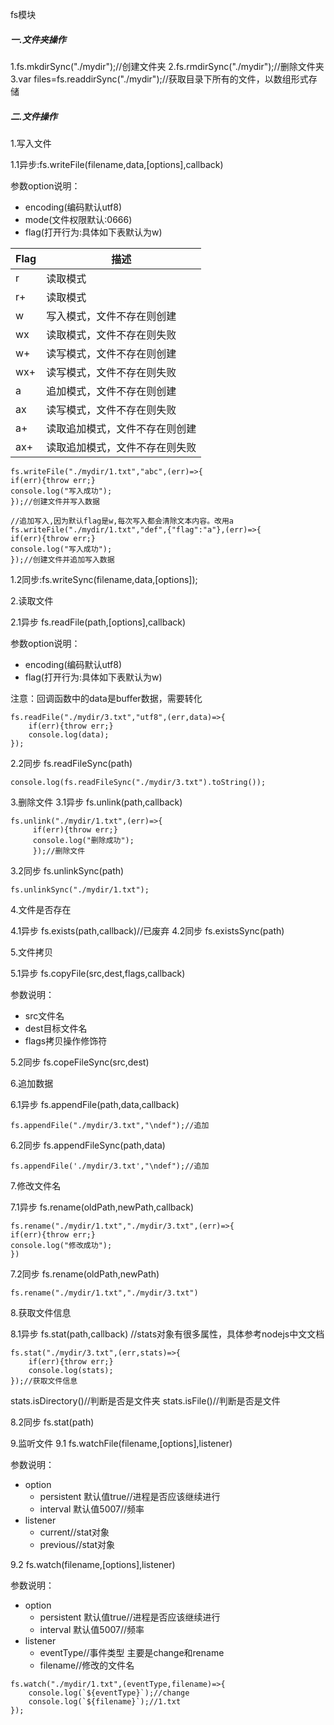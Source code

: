 fs模块

<h5>一.文件夹操作</h5>

1.fs.mkdirSync("./mydir");//创建文件夹
2.fs.rmdirSync("./mydir");//删除文件夹
3.var files=fs.readdirSync("./mydir");//获取目录下所有的文件，以数组形式存储



<h5>二.文件操作</h5>

1.写入文件

1.1异步:fs.writeFile(filename,data,[options],callback)

参数option说明：
*	encoding(编码默认utf8)
*	mode(文件权限默认:0666)
*	flag(打开行为:具体如下表默认为w)


|Flag|描述|
|--|--|
|r|读取模式|
|r+|读取模式|
|w|写入模式，文件不存在则创建|
|wx|读取模式，文件不存在则失败|
|w+|读写模式，文件不存在则创建|
|wx+|读写模式，文件不存在则失败|
|a|追加模式，文件不存在则创建|
|ax|读写模式，文件不存在则失败|
|a+|读取追加模式，文件不存在则创建|
|ax+|读取追加模式，文件不存在则失败|

```
fs.writeFile("./mydir/1.txt","abc",(err)=>{
if(err){throw err;}
console.log("写入成功");
});//创建文件并写入数据
```

```
//追加写入,因为默认flag是w,每次写入都会清除文本内容。改用a
fs.writeFile("./mydir/1.txt","def",{"flag":"a"},(err)=>{
if(err){throw err;}
console.log("写入成功");
});//创建文件并追加写入数据
```
1.2同步:fs.writeSync(filename,data,[options]);

2.读取文件

2.1异步 fs.readFile(path,[options],callback)

参数option说明：
*	encoding(编码默认utf8)
*	flag(打开行为:具体如下表默认为w)

注意：回调函数中的data是buffer数据，需要转化

```
fs.readFile("./mydir/3.txt","utf8",(err,data)=>{
    if(err){throw err;}
    console.log(data);
});
```

2.2同步 fs.readFileSync(path)

`console.log(fs.readFileSync("./mydir/3.txt").toString());`

3.删除文件
3.1异步 fs.unlink(path,callback)

```
fs.unlink("./mydir/1.txt",(err)=>{
     if(err){throw err;}
     console.log("删除成功");
     });//删除文件
```

3.2同步 fs.unlinkSync(path)

`fs.unlinkSync("./mydir/1.txt");`

4.文件是否存在

4.1异步 fs.exists(path,callback)//已废弃
4.2同步 fs.existsSync(path)

5.文件拷贝

5.1异步 fs.copyFile(src,dest,flags,callback)

参数说明：
*	src文件名
*	dest目标文件名
*	flags拷贝操作修饰符

5.2同步 fs.copeFileSync(src,dest)

6.追加数据

6.1异步 fs.appendFile(path,data,callback)

`fs.appendFile("./mydir/3.txt","\ndef");//追加`

6.2同步 fs.appendFileSync(path,data)

`fs.appendFile('./mydir/3.txt',"\ndef");//追加`

7.修改文件名

7.1异步 fs.rename(oldPath,newPath,callback)

```
fs.rename("./mydir/1.txt","./mydir/3.txt",(err)=>{
if(err){throw err;}
console.log("修改成功");
})
```
7.2同步 fs.rename(oldPath,newPath)

`fs.rename("./mydir/1.txt","./mydir/3.txt")`

8.获取文件信息

8.1异步 fs.stat(path,callback) //stats对象有很多属性，具体参考nodejs中文文档
```
fs.stat("./mydir/3.txt",(err,stats)=>{
    if(err){throw err;}
    console.log(stats);
});//获取文件信息
```
stats.isDirectory()//判断是否是文件夹
stats.isFile()//判断是否是文件


8.2同步 fs.stat(path)

9.监听文件
9.1 fs.watchFile(filename,[options],listener)

参数说明：
*	option
	*	persistent 默认值true//进程是否应该继续进行
    *	interval 默认值5007//频率
*	listener
	*	current//stat对象
	*	previous//stat对象

9.2 fs.watch(filename,[options],listener)

参数说明：
*	option
	*	persistent 默认值true//进程是否应该继续进行
    *	interval 默认值5007//频率
*	listener
	*	eventType//事件类型 主要是change和rename
	*	filename//修改的文件名

```
fs.watch("./mydir/1.txt",(eventType,filename)=>{
    console.log(`${eventType}`);//change
    console.log(`${filename}`);//1.txt
});
```